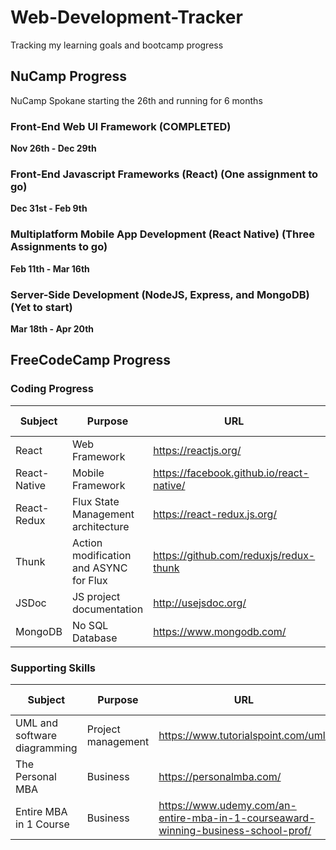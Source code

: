 # Web-Development-Tracker
Tracking my learning goals and bootcamp progress

## **NuCamp Progress** 
NuCamp Spokane starting the 26th and running for 6 months
### Front-End Web UI Framework (COMPLETED)
**Nov 26th - Dec 29th**

### Front-End Javascript Frameworks (React) (One assignment to go)
**Dec 31st - Feb 9th**

### Multiplatform Mobile App Development (React Native) (Three Assignments to go)
**Feb 11th - Mar 16th**

### Server-Side Development (NodeJS, Express, and MongoDB) (Yet to start)
**Mar 18th - Apr 20th**


## **FreeCodeCamp Progress**


### Coding Progress ###
| Subject  | Purpose | URL  | Proficiency % |
| ------------- | ------------- | ------------- | ------------- |
| React  | Web Framework | https://reactjs.org/  | %25 |
| React-Native  | Mobile Framework | https://facebook.github.io/react-native/  | %25 |
| React-Redux  | Flux State Management architecture | https://react-redux.js.org/  | %10 |
| Thunk  | Action modification and ASYNC for Flux | https://github.com/reduxjs/redux-thunk  | %10 |
| JSDoc  | JS project documentation | http://usejsdoc.org/  | %0 |
| MongoDB  | No SQL Database | https://www.mongodb.com/  | %0 |

### Supporting Skills ###
| Subject  | Purpose | URL  | Proficiency % |
| ------------- | ------------- | ------------- | ------------- |
| UML and software diagramming  | Project management | https://www.tutorialspoint.com/uml/  | %0 |
| The Personal MBA  | Business | https://personalmba.com/  | %0 |
| Entire MBA in 1 Course  | Business | https://www.udemy.com/an-entire-mba-in-1-courseaward-winning-business-school-prof/  | Proficiency % |
